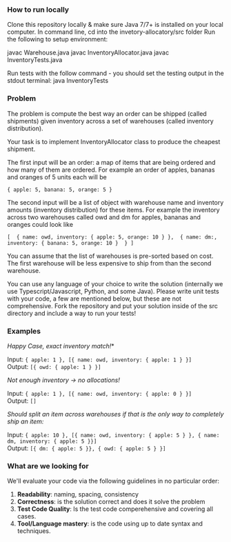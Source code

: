 ### How to run locally

Clone this repository locally & make sure Java 7/7+ is installed on your local computer.
In command line, cd into the invetory-allocatory/src folder
Run the following to setup environment:

javac Warehouse.java
javac InventoryAllocator.java
javac InventoryTests.java

Run tests with the follow command - you should set the testing output in the stdout terminal:
java InventoryTests
    

### Problem

The problem is compute the best way an order can be shipped (called shipments) given inventory across a set of warehouses (called inventory distribution). 

Your task is to implement InventoryAllocator class to produce the cheapest shipment.

The first input will be an order: a map of items that are being ordered and how many of them are ordered. For example an order of apples, bananas and oranges of 5 units each will be 

`{ apple: 5, banana: 5, orange: 5 }`

The second input will be a list of object with warehouse name and inventory amounts (inventory distribution) for these items. For example the inventory across two warehouses called owd and dm for apples, bananas and oranges could look like

`[ 
    {
    	name: owd,
    	inventory: { apple: 5, orange: 10 }
    }, 
    {
    	name: dm:,
    	inventory: { banana: 5, orange: 10 } 
    }
]`

You can assume that the list of warehouses is pre-sorted based on cost. The first warehouse will be less expensive to ship from than the second warehouse. 

You can use any language of your choice to write the solution (internally we use Typescript/Javascript, Python, and some Java). Please write unit tests with your code, a few are mentioned below, but these are not comprehensive. Fork the repository and put your solution inside of the src directory and include a way to run your tests!

### Examples

*Happy Case, exact inventory match!**

Input: `{ apple: 1 }, [{ name: owd, inventory: { apple: 1 } }]`  
Output: `[{ owd: { apple: 1 } }]`

*Not enough inventory -> no allocations!*

Input: `{ apple: 1 }, [{ name: owd, inventory: { apple: 0 } }]`  
Output: `[]`

*Should split an item across warehouses if that is the only way to completely ship an item:*

Input: `{ apple: 10 }, [{ name: owd, inventory: { apple: 5 } }, { name: dm, inventory: { apple: 5 }}]`  
Output: `[{ dm: { apple: 5 }}, { owd: { apple: 5 } }]`

### What are we looking for

We'll evaluate your code via the following guidelines in no particular order:

1. **Readability**: naming, spacing, consistency
2. **Correctness**: is the solution correct and does it solve the problem
1. **Test Code Quality**: Is the test code comperehensive and covering all cases.
1. **Tool/Language mastery**: is the code using up to date syntax and techniques. 
